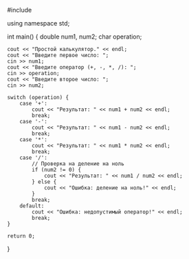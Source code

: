 #include <iostream>

using namespace std;

int main() {
    double num1, num2;
    char operation;

    cout << "Простой калькулятор." << endl;
    cout << "Введите первое число: ";
    cin >> num1;
    cout << "Введите оператор (+, -, *, /): ";
    cin >> operation;
    cout << "Введите второе число: ";
    cin >> num2;

    switch (operation) {
        case '+':
            cout << "Результат: " << num1 + num2 << endl;
            break;
        case '-':
            cout << "Результат: " << num1 - num2 << endl;
            break;
        case '*':
            cout << "Результат: " << num1 * num2 << endl;
            break;
        case '/':
            // Проверка на деление на ноль
            if (num2 != 0) {
                cout << "Результат: " << num1 / num2 << endl;
            } else {
                cout << "Ошибка: деление на ноль!" << endl;
            }
            break;
        default:
            cout << "Ошибка: недопустимый оператор!" << endl;
            break;
    }

    return 0;
}
